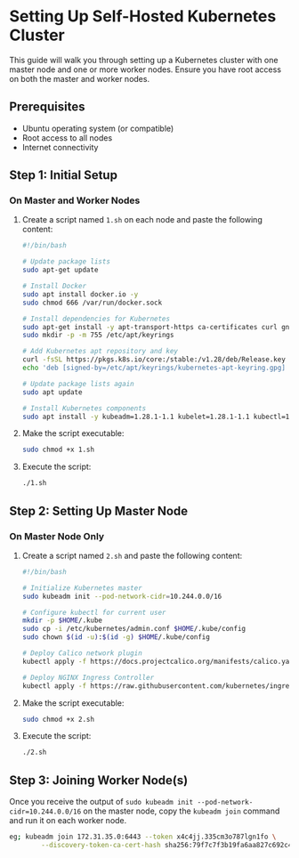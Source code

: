 
# Setting Up Self-Hosted Kubernetes Cluster

This guide will walk you through setting up a Kubernetes cluster with one master node and one or more worker nodes. Ensure you have root access on both the master and worker nodes.

## Prerequisites

- Ubuntu operating system (or compatible)
- Root access to all nodes
- Internet connectivity

## Step 1: Initial Setup

### On Master and Worker Nodes

1. Create a script named `1.sh` on each node and paste the following content:

    ```bash
    #!/bin/bash

    # Update package lists
    sudo apt-get update

    # Install Docker
    sudo apt install docker.io -y
    sudo chmod 666 /var/run/docker.sock

    # Install dependencies for Kubernetes
    sudo apt-get install -y apt-transport-https ca-certificates curl gnupg
    sudo mkdir -p -m 755 /etc/apt/keyrings

    # Add Kubernetes apt repository and key
    curl -fsSL https://pkgs.k8s.io/core:/stable:/v1.28/deb/Release.key | sudo gpg --dearmor -o /etc/apt/keyrings/kubernetes-apt-keyring.gpg
    echo 'deb [signed-by=/etc/apt/keyrings/kubernetes-apt-keyring.gpg] https://pkgs.k8s.io/core:/stable:/v1.28/deb/ /' | sudo tee /etc/apt/sources.list.d/kubernetes.list

    # Update package lists again
    sudo apt update

    # Install Kubernetes components
    sudo apt install -y kubeadm=1.28.1-1.1 kubelet=1.28.1-1.1 kubectl=1.28.1-1.1
    ```

2. Make the script executable:

    ```bash
    sudo chmod +x 1.sh
    ```

3. Execute the script:

    ```bash
    ./1.sh
    ```

## Step 2: Setting Up Master Node

### On Master Node Only

1. Create a script named `2.sh` and paste the following content:

    ```bash
    #!/bin/bash

    # Initialize Kubernetes master
    sudo kubeadm init --pod-network-cidr=10.244.0.0/16

    # Configure kubectl for current user
    mkdir -p $HOME/.kube
    sudo cp -i /etc/kubernetes/admin.conf $HOME/.kube/config
    sudo chown $(id -u):$(id -g) $HOME/.kube/config

    # Deploy Calico network plugin
    kubectl apply -f https://docs.projectcalico.org/manifests/calico.yaml

    # Deploy NGINX Ingress Controller
    kubectl apply -f https://raw.githubusercontent.com/kubernetes/ingress-nginx/controller-v0.49.0/deploy/static/provider/baremetal/deploy.yaml
    ```

2. Make the script executable:

    ```bash
    sudo chmod +x 2.sh
    ```

3. Execute the script:

    ```bash
    ./2.sh
    ```

## Step 3: Joining Worker Node(s)

Once you receive the output of `sudo kubeadm init --pod-network-cidr=10.244.0.0/16` on the master node, copy the `kubeadm join` command and run it on each worker node.

```bash
eg; kubeadm join 172.31.35.0:6443 --token x4c4jj.335cm3o787lgn1fo \
        --discovery-token-ca-cert-hash sha256:79f7c7f3b19fa6aa827c692c46eacb815db68b77b2bb56404d6efabc1ea4482b
```


